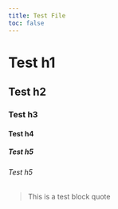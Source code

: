 ```yaml
---
title: Test File
toc: false
---
```


# Test h1

## Test h2

### Test h3

#### Test h4

##### Test h5

###### Test h5

> This is a test block quote
